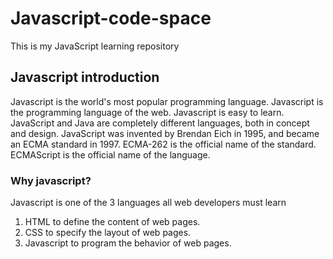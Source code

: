 # Javascript-code-space
This is my JavaScript learning repository

## Javascript introduction
Javascript is the world's most popular programming language.
Javascript is the programming language of the web.
Javascript is easy to learn.
JavaScript and Java are completely different languages, both in concept and design.
JavaScript was invented by Brendan Eich in 1995, and became an ECMA standard in 1997.
ECMA-262 is the official name of the standard. ECMAScript is the official name of the language.

### Why javascript?
Javascript is one of the 3 languages all web developers must learn
1. HTML to define the content of web pages.
2. CSS to specify the layout of web pages. 
3. Javascript to program the behavior of web pages.